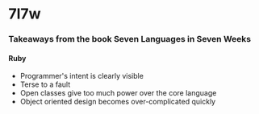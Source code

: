 # 7l7w

### Takeaways from the book Seven Languages in Seven Weeks

#### Ruby
- Programmer's intent is clearly visible
- Terse to a fault
- Open classes give too much power over the core language
- Object oriented design becomes over-complicated quickly
